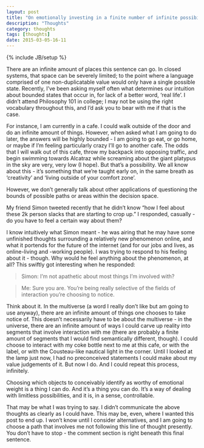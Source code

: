 ```yaml
---
layout: post
title: "On emotionally investing in a finite number of infinite possibilities"
description: "Thoughts"
category: thoughts
tags: [thoughts]
date: 2015-03-05-16-11
---
```

{% include JB/setup %}

There are an infinite amount of places this sentence can go. In closed systems, that space can be severely limited; to the point where a language comprised of one non-duplicatable value would only have a single possible state. Recently, I’ve been asking myself often what determines our intuition about bounded states that occur in, for lack of a better word, ‘real life’. I didn’t attend Philosophy 101 in college; I may not be using the right vocabulary throughout this, and I’d ask you to bear with me if that is the case. 

For instance, I am currently in a cafe. I could walk outside of the door and do an infinite amount of things. However, when asked what I am going to do later, the answers will be highly bounded - I am going to go eat, or go home, or maybe if I’m feeling particularly crazy I’ll go to another cafe. The odds that I will walk out of this cafe, throw my backpack into opposing traffic, and begin swimming towards Alcatraz while screaming about the giant platypus in the sky are very, very low (I hope). But that’s a possibility. We all know about this - it’s something that we’re taught early on, in the same breath as ‘creativity’ and ‘living outside of your comfort zone’. 

However, we don’t generally talk about other applications of questioning the bounds of possible paths or areas within the decision space. 

My friend Simon tweeted recently that he didn’t know “how I feel about these 2k person slacks that are starting to crop up.” I responded, casually - do you have to feel a certain way about them? 

I know intuitively what Simon meant - he was airing that he may have some unfinished thoughts surrounding a relatively new phenomenon online, and what it portends for the future of the internet (and for our jobs and lives, as online-living and -working people). I was trying to respond to his feeling about it - though. Why would he feel anything about the phenomenon, at all? This swiftly got interesting when he responded:

> Simon: I’m not apathetic about most things I’m involved with?

> Me: Sure you are. You’re being really selective of the fields of interaction you’re choosing to notice.

Think about it. In the multiverse (a word I really don’t like but am going to use anyway), there are an infinite amount of things one chooses to take notice of. This doesn’t necessarily have to be about the multiverse - in the universe, there are an infinite amount of ways I could carve up reality into segments that involve interaction with me (there are probably a finite amount of segments that I would find semantically different, though). I could choose to interact with my coke bottle next to me at this cafe, or with the label, or with the Cousteau-like nautical light in the corner. Until I looked at the lamp just now, I had no preconceived statements I could make about my value judgements of it. But now I do. And I could repeat this process, infinitely. 

Choosing which objects to conceivably identify as worthy of emotional weight is a thing I can do. And it’s a thing you can do. It’s a way of dealing with limitless possibilities, and it is, in a sense, controllable. 

That may be what I was trying to say. I didn’t communicate the above thoughts as clearly as I could have. This may be, even, where I wanted this post to end up. I won’t know until I consider alternatives, and I am going to choose a path that involves me not following this line of thought presently. You don’t have to stop - the comment section is right beneath this final sentence. 